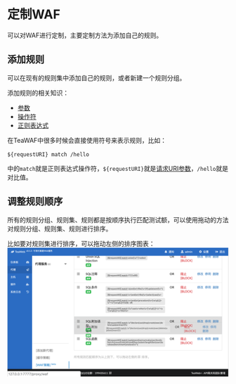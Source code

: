 # 定制WAF
可以对WAF进行定制，主要定制方法为添加自己的规则。

## 添加规则
可以在现有的规则集中添加自己的规则，或者新建一个规则分组。

添加规则的相关知识：
* [参数](Checkpoints.md)
* [操作符](Operators.md)
* [正则表达式](Regexp.md)

在TeaWAF中很多时候会直接使用符号来表示规则，比如：
~~~
${requestURI} match /hello
~~~
中的`match`就是正则表达式操作符，`${requestURI}`就是[请求URI参数](Checkpoints.md#请求uri)，`/hello`就是对比值。

## 调整规则顺序
所有的规则分组、规则集、规则都是按顺序执行匹配测试额，可以使用拖动的方法对规则分组、规则集、规则进行排序。

比如要对规则集进行排序，可以拖动左侧的排序图表：
![waf-sort.png](waf-sort.png)
